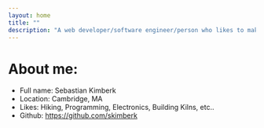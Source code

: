 ```yaml
---
layout: home
title: ""
description: "A web developer/software engineer/person who likes to make things who recently graduated from college and is getting ready to head out into the real world."
---
```


# About me:

- Full name: Sebastian Kimberk
- Location: Cambridge, MA
- Likes: Hiking, Programming, Electronics, Building Kilns, etc..
- Github: https://github.com/skimberk
